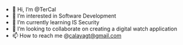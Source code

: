 - 👋 Hi, I’m @TerCal
- 👀 I’m interested in Software Development
- 🌱 I’m currently learning IS Security 
- 💞️ I’m looking to collaborate on creating a digital watch application
- 📫 How to reach me @calayagt@gmail.com

<!---
TerCal/TerCal is a ✨ special ✨ repository because its `README.md` (this file) appears on your GitHub profile.
You can click the Preview link to take a look at your changes.
--->
